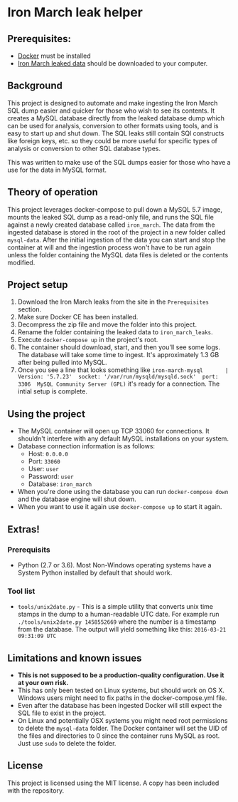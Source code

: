 # Iron March leak helper
## Prerequisites:
 - [Docker](https://docs.docker.com/install/) must be installed
 - [Iron March leaked data](https://www.bellingcat.com/resources/how-tos/2019/11/06/massive-white-supremacist-message-board-leak-how-to-access-and-interpret-the-data/) should be downloaded to your computer.

## Background
This project is designed to automate and make ingesting the Iron March SQL dump easier and quicker for those who wish to see its contents. It creates a MySQL database directly from the leaked database dump which can be used for analysis, conversion to other formats using tools, and is easy to start up and shut down. The SQL leaks still contain SQl constructs like foreign keys, etc. so they could be more useful for specific types of analysis or conversion to other SQL database types.

This was written to make use of the SQL dumps easier for those who have a use for the data in MySQL format.

## Theory of operation
This project leverages docker-compose to pull down a MySQL 5.7 image, mounts the leaked SQL dump as a read-only file, and runs the SQL file against a newly created database called `iron_march`. The data from the ingested database is stored in the root of the project in a new folder called `mysql-data`. After the initial ingestion of the data you can start and stop the container at will and the ingestion process won't have to be run again unless the folder containing the MySQL data files is deleted or the contents modified.

## Project setup
1. Download the Iron March leaks from the site in the `Prerequisites` section.
2. Make sure Docker CE has been installed.
3. Decompress the zip file and move the folder into this project.
4. Rename the folder containing the leaked data to `iron_march_leaks`.
5. Execute `docker-compose up` in the project's root.
6. The container should download, start, and then you'll see some logs. The database will take some time to ingest. It's approximately 1.3 GB after being pulled into MySQL.
7. Once you see a line that looks something like `iron-march-mysql       | Version: '5.7.23'  socket: '/var/run/mysqld/mysqld.sock'  port: 3306  MySQL Community Server (GPL)` it's ready for a connection. The intial setup is complete.

## Using the project
- The MySQL container will open up TCP 33060 for connections. It shouldn't interfere with any default MySQL installations on your system.
- Database connection information is as follows:
    - Host: `0.0.0.0`
    - Port: `33060`
    - User: `user`
    - Password: `user`
    - Database: `iron_march`
- When you're done using the database you can run `docker-compose down` and the database engine will shut down.
- When you want to use it again use `docker-compose up` to start it again.

## Extras!
### Prerequisits
- Python (2.7 or 3.6). Most Non-Windows operating systems have a System Python installed by default that should work.

### Tool list
- `tools/unix2date.py` - This is a simple utility that converts unix time stamps in the dump to a human-readable UTC date. For example run `./tools/unix2date.py 1458552669` where the number is a timestamp from the database. The output will yield something like this: `2016-03-21 09:31:09 UTC`

## Limitations and known issues
- **This is not supposed to be a production-quality configuration. Use it at your own risk.**
- This has only been tested on Linux systems, but should work on OS X. Windows users might need to fix paths in the docker-compose.yml file.
- Even after the database has been ingested Docker will still expect the SQL file to exist in the project.
- On Linux and potentially OSX systems you might need root permissions to delete the `mysql-data` folder. The Docker container will set the UID of the files and directories to 0 since the container runs MySQL as root. Just use `sudo` to delete the folder.

## License
This project is licensed using the MIT license. A copy has been included with the repository.
